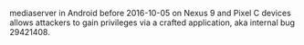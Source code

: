 mediaserver in Android before 2016-10-05 on Nexus 9 and Pixel C devices allows attackers to gain privileges via a crafted application, aka internal bug 29421408.
